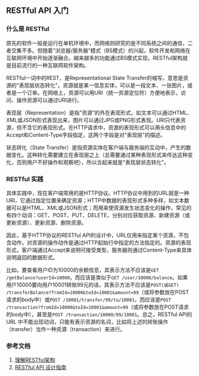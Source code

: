 ## RESTful API 入门

### 什么是 RESTful
原先的软件一般是运行在单机环境中，而网络则研究的是不同系统之间的通信，二者交集不多。但随着“浏览器/服务器”模式（BS模式）的兴起，软件开发和网络在互联网环境中开始逐渐融合。越来越多的功能通过BS模式实现，RESTful架构就是目前流行的一种互联网软件架构。

RESTful一词中的REST，是Representational State Transfer的缩写，意思是资源的"表现层状态转化"。资源就是某一信息实体，可以是一段文本、一张图片，或者是一个订单。在网络上，资源可以用URI（统一资源定位符）方便地表示，访问、操作资源可以通过URI进行。

表现层（Representation）是指"资源"的外在表现形式，如文本可以通过HTML、XML或JSON形式表现出来，图片可以通过JPG或PNG形式表现。URI只代表资源，但不含它的表现形式。在HTTP请求中，资源的表现形式可以用头信息中的Accept和Content-Type字段指定，这两个字段是对"表现层"的描述。

状态转化（State Transfer）是指资源实体在客户端与服务端的互动中，产生的数据变化。这种转化需要建立在表现层之上（总需要通过某种表现形式来传达这种变化，否则用户不好操作和观察吧），所以合起来就是"表现层状态转化"。

### RESTful 实践
具体实践中，现在客户端常用的是HTTP协议。HTTP协议中用到的URL就是一种URI，它通过指定位置来确定资源；HTTP中数据的表现形式多种多样，如文本数据可以是HTML、XML或JSON形式；而用来使资源发生状态变化的操作，常见的有四个动词：GET、POST、PUT、DELETE，分别对应获取资源、新建资源（或更新资源）、更新资源、删除资源。

因此，基于HTTP协议的RESTful API的设计中，URL仅用来指定某个资源，不包含动作，对资源的操作动作是通过HTTP起始行中指定的方法指定的。资源的表现形式，客户端通过Accept来说明可接受类型，服务器则通过Content-Type来具体说明返回的数据形式。

比如，要查看用户ID为10000的余额信息，其表示方法不应该是`GET /getBalance?userId=10000`，而应该是类似于`GET /user/10000/balance`。如果用户10000要向用户10001转账99元的话，其表示方法不应该是`POST(或GET) /transferBalance?fromId=10000&toId=10001&amount=99`（或将参数放在POST请求的body中）或`POST /10001/transfer/99/to/10001`，而应该是`POST /transaction?fromId=10000&toId=10001&amount=99`（或将参数放在POST请求的body中），甚至是`POST /transaction/10000/99/10001`。总之，RESTful API的 URL 中不能出现动词，只能有表示资源的名词，比如将上述的转账操作（transfer）当作一种资源（transaction）来进行。


### 参考文档
1. [理解RESTful架构](http://www.ruanyifeng.com/blog/2011/09/restful.html)
1. [RESTful API 设计指南](http://www.ruanyifeng.com/blog/2014/05/restful_api.html)
